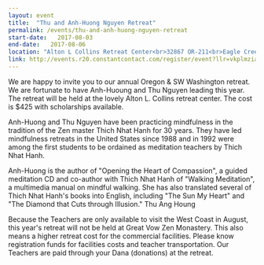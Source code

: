 ```yaml
---
layout: event
title:  "Thu and Anh-Huong Nguyen Retreat"
permalink: /events/thu-and-anh-huong-nguyen-retreat
start-date:   2017-08-03
end-date:   2017-08-06
location: "Alton L Collins Retreat Center<br>32867 OR-211<br>Eagle Creek , OR"
link: http://events.r20.constantcontact.com/register/event?llr=vkplmziab&oeidk=a07ednnw1xpc7ce86ab
---
```


We are happy to invite you to our annual Oregon & SW Washington retreat.  We are fortunate to have Anh-Huoung and Thu Nguyen leading this year.  The retreat will be held at the lovely Alton L. Collins retreat center. The cost is $425 with scholarships available.

Anh-Huong and Thu Nguyen  have been practicing mindfulness in the tradition of the Zen master Thich Nhat Hanh for 30 years. They have led mindfulness retreats in the United States since 1988 and in 1992 were among the first students to be ordained as meditation teachers by Thich Nhat Hanh.

Anh-Huong is the author of "Opening the Heart of Compassion", a guided meditation CD and co-author with Thich Nhat Hanh of "Walking Meditation", a multimedia manual on mindful walking. She has also translated several of Thich Nhat Hanh's books into English, including "The Sun My Heart" and "The Diamond that Cuts through Illusion."
Thu Ang Houng

Because the Teachers are only available to visit the West Coast in August, this year's retreat will not be held at Great Vow Zen Monastery.  This also means a higher retreat cost for the commercial facilities. Please know registration funds for facilities costs and teacher transportation.   Our Teachers are paid through your Dana (donations) at the retreat.
